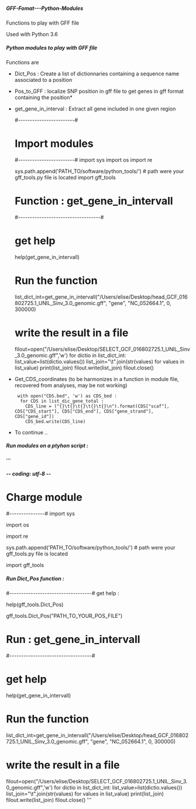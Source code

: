 ##### GFF-Fomat---Python-Modules
Functions to play with GFF file

Used with Python 3.6

##### Python modules to play with GFF file
Functions are

- Dict_Pos : Create a list of dictionnaries containing a sequence name associated to a position
- Pos_to_GFF : localize SNP position in gff file to get genes in gff format containing the position*
- get_gene_in_interval : Extract all gene included in one given region

    #------------------------#
    # Import modules
    #------------------------#
    import sys
    import os
    import re
    
    sys.path.append('PATH_TO/software/python_tools/') # path were your gff_tools.py file is located
    import gff_tools
    
    # Function  : get_gene_in_intervall
    #-----------------------------------#
    # get help
    help(get_gene_in_intervall)
    
    # Run the function
    list_dict_int=get_gene_in_intervall("/Users/elise/Desktop/head_GCF_016802725.1_UNIL_Sinv_3.0_genomic.gff", "gene", "NC_052664.1", 0, 300000)
    
    # write the result in a file
    filout=open("/Users/elise/Desktop/SELECT_GCF_016802725.1_UNIL_Sinv_3.0_genomic.gff",'w')
    for dictio in list_dict_int:
        list_value=list(dictio.values())
        list_join="\t".join(str(values) for values in list_value)
        print(list_join)
        filout.write(list_join)
    filout.close()
    
- Get_CDS_coordinates (to be harmonizes in a function in module file, recovered from analyses, may be not working)
  
       with open("CDS.bed", 'w') as CDS_bed :
        for CDS in list_dic_gene_total :
          CDS_line = ("{}\t{}\t{}\t{}\t{}\n").format(CDS["scaf"], CDS["CDS_start"], CDS["CDS_end"], CDS["gene_strand"], CDS["gene_id"])
          CDS_bed.write(CDS_line)
  

- To continue ..

  
##### Run modules on a ptyhon script :
'''
##### -*- coding: utf-8 -*-

# Charge module 
#---------------#
import sys

import os

import re

sys.path.append('PATH_TO/software/python_tools/') # path were your gff_tools.py file is located

import gff_tools

##### Run Dict_Pos function :
#-----------------------------------#
get help :

help(gff_tools.Dict_Pos)

gff_tools.Dict_Pos("PATH_TO_YOUR_POS_FILE")

# Run : get_gene_in_intervall
#-----------------------------------#
# get help
help(get_gene_in_intervall)

# Run the function
list_dict_int=get_gene_in_intervall("/Users/elise/Desktop/head_GCF_016802725.1_UNIL_Sinv_3.0_genomic.gff", "gene", "NC_052664.1", 0, 300000)

# write the result in a file
filout=open("/Users/elise/Desktop/SELECT_GCF_016802725.1_UNIL_Sinv_3.0_genomic.gff",'w')
for dictio in list_dict_int:
    list_value=list(dictio.values())
    list_join="\t".join(str(values) for values in list_value)
    print(list_join)
    filout.write(list_join)
filout.close()
'''
